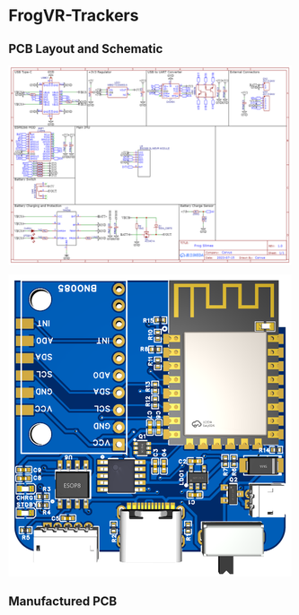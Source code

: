 # FrogVR-Trackers

## PCB Layout and Schematic

![alt text](https://github.com/Corvus-Callosum/FrogVR-Trackers/blob/main/IMAGES/Schematic_SlimeVR%20-%20Small_2023-10-02.png)

![alt text](https://github.com/Corvus-Callosum/FrogVR-Trackers/blob/main/IMAGES/3D_PCB_PCB_SlimeVR%20-%20Small_2023-07-16_2023-10-02.png)

## Manufactured PCB
